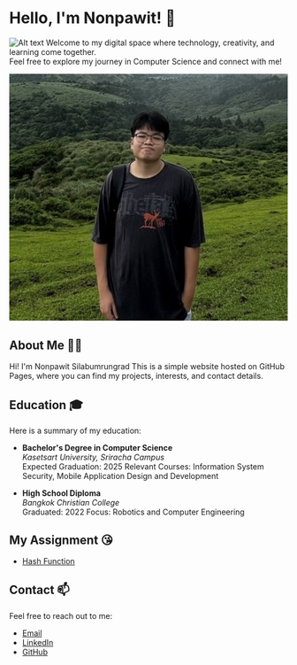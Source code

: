 # Hello, I'm Nonpawit! 👋  
![Alt text](https://assets.digitalocean.com/articles/alligator/boo.svg "a title")
Welcome to my digital space where technology, creativity, and learning come together.  
Feel free to explore my journey in Computer Science and connect with me!

![profile.png](assets/image/profile.png)

## About Me 🧑‍💻 
Hi! I'm Nonpawit Silabumrungrad This is a simple website hosted on GitHub Pages, where you can find my projects, interests, and contact details.

## Education 🎓
Here is a summary of my education:

- **Bachelor's Degree in Computer Science**  
  *Kasetsart University, Sriracha Campus*  
  Expected Graduation: 2025
  Relevant Courses: Information System Security, Mobile Application Design and Development

- **High School Diploma**  
  *Bangkok Christian College*  
  Graduated: 2022
  Focus: Robotics and Computer Engineering

## My Assignment 😘
- [Hash Function](https://waterondaway.github.io/hash-function)

## Contact 📫
Feel free to reach out to me:
- [Email](mailto:nonpawit.sila@gmail.com)
- [LinkedIn](https://www.linkedin.com/in/nonpawitsilabumrungrad/)
- [GitHub](https://github.com/waterondaway)
